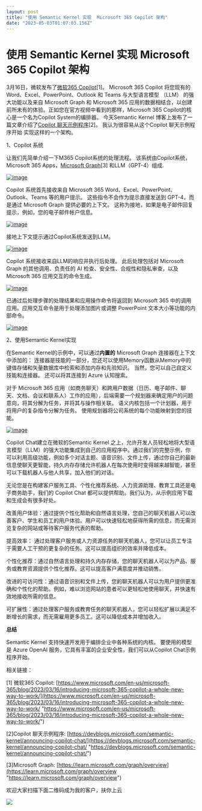 ```yaml
---
layout: post
title: "使用 Semantic Kernel 实现  Microsoft 365 Copilot 架构"
date: "2023-05-03T01:07:03.156Z"
---
```

使用 Semantic Kernel 实现 Microsoft 365 Copilot 架构
==============================================

3月16日，微软发布了[微软365 Copilot](https://www.microsoft.com/en-us/microsoft-365/blog/2023/03/16/introducing-microsoft-365-copilot-a-whole-new-way-to-work/)\[1\]。 Microsoft 365 Copilot 将您现有的 Word、Excel、PowerPoint、Outlook 和 Teams 与大型语言模型 （LLM） 的强大功能以及来自 Microsoft Graph 和 Microsoft 365 应用的数据相结合，以创建前所未有的体验。正如您在官方视频中看到的那样，Microsoft 365 Copilot的核心是一个名为Copilot System的编排器。 今天Semantic Kernel 博客上发布了一篇文章介绍了[Copilot 聊天示例程序](https://devblogs.microsoft.com/semantic-kernel/announcing-copilot-chat/)\[2\]。 我认为很容易从这个Copilot 聊天示例程序开始 实现这样的一个架构。

1、Copilot 系统

让我们先简单介绍一下M365 Copilot系统的处理流程。 该系统由Copilot系统，Microsoft 365 Apps，[Microsoft Graph](https://learn.microsoft.com/graph/overview)\[3\] 和LLM（GPT-4）组成.

[![image](https://img2023.cnblogs.com/blog/510/202305/510-20230502115806209-292902661.png "image")](https://img2023.cnblogs.com/blog/510/202305/510-20230502115805626-2009752713.png)

Copilot 系统首先接收来自 Microsoft 365 Word、Excel、PowerPoint、Outlook、Teams 等的用户提示。 这些指令不会作为提示直接发送到 GPT-4，而是通过 Microsoft Graph 提供必要的上下文。 这称为接地，如果是电子邮件回复提示，例如，您的电子邮件帐户信息。

[![image](https://img2023.cnblogs.com/blog/510/202305/510-20230502115807374-982180515.png "image")](https://img2023.cnblogs.com/blog/510/202305/510-20230502115806751-1075853158.png)

接地上下文提示通过Copilot系统发送到LLM。

[![image](https://img2023.cnblogs.com/blog/510/202305/510-20230502115808382-466806303.png "image")](https://img2023.cnblogs.com/blog/510/202305/510-20230502115807908-284712346.png)

Copilot 系统接收来自LLM的响应并执行后处理。 此后处理包括对 Microsoft Graph 的其他调用、负责任的 AI 检查、安全性、合规性和隐私审查，以及 Microsoft 365 应用交互的命令生成。

[![image](https://img2023.cnblogs.com/blog/510/202305/510-20230502115809384-1825521265.png "image")](https://img2023.cnblogs.com/blog/510/202305/510-20230502115808885-1063210639.png)

已通过后处理步骤的处理结果和应用操作命令将返回到 Microsoft 365 中的调用应用。应用交互命令是用于处理添加图片或调整 PowerPoint 文本大小等功能的内部命令。

[![image](https://img2023.cnblogs.com/blog/510/202305/510-20230502115810517-1562457686.png "image")](https://img2023.cnblogs.com/blog/510/202305/510-20230502115809933-292830959.png)

2、使用Semantic Kernel实现

在Semantic Kernel的示例中，可以通过**内置的** Microsoft Graph 连接器在上下文中添加的： 连接器是技能的一部分，您还可以使用Memory函数从Memory中的键值存储和矢量数据库中检索和添加内存和先验知识。 当然，您可以自己自定义技能和连接器。 还可以将其连接到 Azure 认知搜索。

对于 Microsoft 365 应用（如商务聊天）和跨用户数据（日历、电子邮件、聊天、文档、会议和联系人）工作的应用），后端需要一个规划器来确定用户的问题意向，将其分解为任务，并将其与操作相关联。 语义内核包括一个计划器，用于将用户的复杂指令分解为任务。 使用规划器将公司系统的每个功能映射到您的技能。

[![image](https://img2023.cnblogs.com/blog/510/202305/510-20230502115811621-832545157.png "image")](https://img2023.cnblogs.com/blog/510/202305/510-20230502115811088-331924709.png)

Copilot Chat建立在微软的Semantic Kernel 之上，允许开发人员轻松地将大型语言模型（LLM）的强大功能集成到自己的应用程序中。通过我们的完整示例，你可以利用高级功能，例如多个对话主题、语音识别、文件上传，通过你自己的最新信息使聊天更智能，持久内存存储允许机器人在每次使用时变得越来越智能，甚至可以下载机器人与他人共享，加入他们的对话。

无论您是在构建客户服务工具、个性化推荐系统、人力资源助理、教育工具还是电子商务助手，我们的 Copilot Chat 都可以提供帮助。我们认为，从示例应用下载和生成会有很多好处。

改善用户体验：通过提供个性化帮助和自然语言处理，您自己的聊天机器人可以改善客户、学生和员工的用户体验。用户可以快速轻松地获得所需的信息，而无需浏览复杂的网站或等待客户服务代表的帮助。

提高效率： 通过处理客户服务或人力资源任务的聊天机器人，您可以让员工专注于需要人工干预的更复杂的任务。这可以提高组织的效率并降低成本。

个性化推荐：通过自然语言处理和持久内存存储，您的聊天机器人可以为产品、服务或教育资源提供个性化推荐。这可以提高客户满意度并推动销售。

改进的可访问性：通过语音识别和文件上传，您的聊天机器人可以为用户提供更准确和个性化的帮助。例如，难以浏览网站的患者可以更轻松地使用聊天，并快速有效地接收所需的信息。

可扩展性：通过处理客户服务或教育任务的聊天机器人，您可以轻松扩展以满足不断增长的需求，而无需雇用更多员工。这可以降低成本并增加收入。

**总结**

Semantic Kernel 支持快速开发用于编排企业中各种系统的内核。 要使用的模型是 Azure OpenAI 服务，它具有丰富的企业安全性，我们可以从Copilot Chat示例程序开始。

  

相关链接：

\[1\] 微软365 Copilot: [https://www.microsoft.com/en-us/microsoft-365/blog/2023/03/16/introducing-microsoft-365-copilot-a-whole-new-way-to-work/](https://www.microsoft.com/en-us/microsoft-365/blog/2023/03/16/introducing-microsoft-365-copilot-a-whole-new-way-to-work/ "https://www.microsoft.com/en-us/microsoft-365/blog/2023/03/16/introducing-microsoft-365-copilot-a-whole-new-way-to-work/")

\[2\]Copilot 聊天示例程序: [https://devblogs.microsoft.com/semantic-kernel/announcing-copilot-chat/](https://devblogs.microsoft.com/semantic-kernel/announcing-copilot-chat/ "https://devblogs.microsoft.com/semantic-kernel/announcing-copilot-chat/")

\[3\]Microsoft Graph: [https://learn.microsoft.com/graph/overview](https://learn.microsoft.com/graph/overview "https://learn.microsoft.com/graph/overview")

欢迎大家扫描下面二维码成为我的客户，扶你上云

![](https://images.cnblogs.com/cnblogs_com/shanyou/57459/o_220125090408_%E9%82%80%E8%AF%B7%E4%BA%8C%E7%BB%B4%E7%A0%81-258px.jpeg)